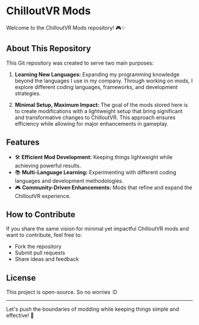 # ChilloutVR Mods

Welcome to the ChilloutVR Mods repository! 🎮✨

## About This Repository

This Git repository was created to serve two main purposes:

1. **Learning New Languages:** Expanding my programming knowledge beyond the languages I use in my company. Through working on mods, I explore different coding languages, frameworks, and development strategies.
   
2. **Minimal Setup, Maximum Impact:** The goal of the mods stored here is to create modifications with a lightweight setup that bring significant and transformative changes to ChilloutVR. This approach ensures efficiency while allowing for major enhancements in gameplay.

## Features

- 🛠️ **Efficient Mod Development:** Keeping things lightweight while achieving powerful results.
- 📚 **Multi-Language Learning:** Experimenting with different coding languages and development methodologies.
- 🎮 **Community-Driven Enhancements:** Mods that refine and expand the ChilloutVR experience.

## How to Contribute

If you share the same vision for minimal yet impactful ChilloutVR mods and want to contribute, feel free to:
- Fork the repository
- Submit pull requests
- Share ideas and feedback

## License

This project is open-source. So no worries :D

---

Let's push the boundaries of modding while keeping things simple and effective! 🚀
